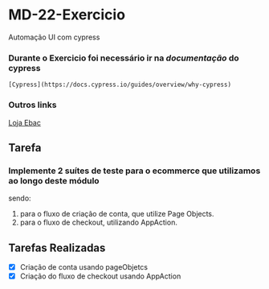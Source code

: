 # MD-22-Exercicio
Automação UI com cypress

### Durante o Exercicio foi necessário ir na _documentação_ do cypress
    [Cypress](https://docs.cypress.io/guides/overview/why-cypress)


### Outros links
 [Loja Ebac](http://lojaebac.ebaconline.art.br/#)

 ## __Tarefa__

### Implemente 2 suítes de teste para o ecommerce que utilizamos ao longo deste módulo 
sendo: 
 1. para o fluxo de criação de conta, que utilize Page Objects. 
 2. para o fluxo de checkout, utilizando AppAction.

## __Tarefas Realizadas__
- [x] Criação de conta usando pageObjetcs
- [x] Criação do fluxo de checkout usando AppAction

